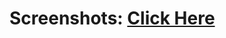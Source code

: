 # Screenshots:  [Click Here]([https://github.com/MohamedMagdyJarrah/Mastering-Embedded-Systrms/tree/main/Unit_2_C_Programming](https://drive.google.com/drive/u/0/folders/14HwkrrPHd4qHljYbJT_HhxYFSLsprfx1)https://drive.google.com/drive/u/0/folders/14HwkrrPHd4qHljYbJT_HhxYFSLsprfx1)
